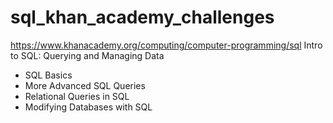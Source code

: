 # sql_khan_academy_challenges
https://www.khanacademy.org/computing/computer-programming/sql
Intro to SQL: Querying and Managing Data
- SQL Basics
- More Advanced SQL Queries
- Relational Queries in SQL
- Modifying Databases with SQL
